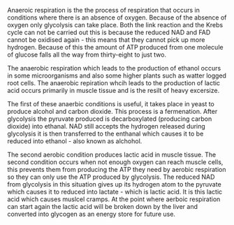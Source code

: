 Anaeroic respiration is the the process of respiration that occurs in conditions where there is an absence of oxygen. Because of the absence of oxygen only glycolysis can 
take place. Both the link reaction and the Krebs cycle can not be carried out this is because the reduced NAD and FAD cannot be oxidised again - this means that they cannot 
pick up more hydrogen. Because of this the amount of ATP produced from one molecule of glucose falls all the way from thirty-eight to just two.

The anaerobic respiration which leads to the production of ethanol occurs in some microorganisms and also some higher plants such as watter logged root cells.
The anaerobic repiration whcih leads to the production of lactic acid occurs primarily in muscle tissue and is the resilt of heavy excersize.

The first of these anaerbic conditions is useful, it takes place in yeast to produce alcohol and carbon dioxide. This process is a fermenation. After glycolysis the pyruvate 
produced is decarboxylated (producing carbon dioxide) into ethanal. NAD still accepts the hydrogen released during glycolysis it is then transferred to the enthanal which 
causes it to be reduced into ethanol - also known as alchohol.

The second aerobic condition produces lactic acid in muscle tissue. The second condition occurs when not enough oxygen can reach muscle cells, this prevents them from 
producing the ATP they need by aerobic respiration so they can only use the ATP produced by glycolysis. The reduced NAD from glycolysis in this situation gives up its 
hydrogen atom to the pyruvate which causes it to reduced into lactate - which is lactic acid. It is this lactic acid which causes muslcel cramps. At the point where aerboic 
respiration can start again the lactic acid will be broken down by the liver and converted into glycogen as an energy store for future use.
